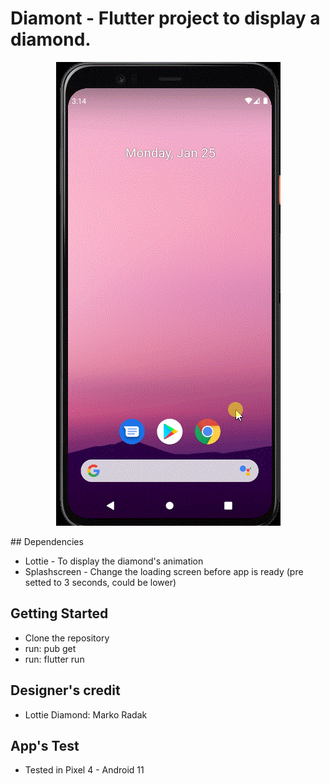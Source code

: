 # Diamont - Flutter project to display a diamond.<br>
<p align="center">
  <img src="https://github.com/julianoventola/Flutter-diamont/blob/master/Diamont.gif">
</p>
## Dependencies

- Lottie - To display the diamond's animation
- Splashscreen - Change the loading screen before app is ready (pre setted to 3 seconds, could be lower)

## Getting Started

- Clone the repository
- run: pub get
- run: flutter run

## Designer's credit

- Lottie Diamond: Marko Radak

## App's Test

- Tested in Pixel 4 - Android 11
